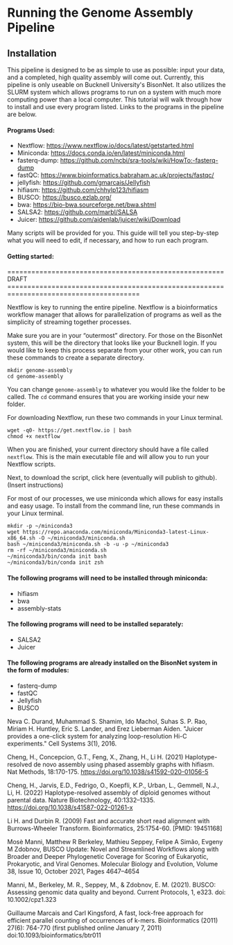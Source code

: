 # Running the Genome Assembly Pipeline
## Installation
This pipeline is designed to be as simple to use as possible: input your data, and a completed, high quality assembly will come out. Currently, this pipeline is only useable on Bucknell University's BisonNet. It also utilizes the SLURM system which allows programs to run on a system with much more computing power than a local computer. This tutorial will walk through how to install and use every program listed. Links to the programs in the pipeline are below. 

#### Programs Used:
* Nextflow: https://www.nextflow.io/docs/latest/getstarted.html 
* Miniconda: https://docs.conda.io/en/latest/miniconda.html 
* fasterq-dump: https://github.com/ncbi/sra-tools/wiki/HowTo:-fasterq-dump 
* fastQC: https://www.bioinformatics.babraham.ac.uk/projects/fastqc/ 
* jellyfish: https://github.com/gmarcais/Jellyfish 
* hifiasm: https://github.com/chhylp123/hifiasm 
* BUSCO: https://busco.ezlab.org/ 
* bwa: https://bio-bwa.sourceforge.net/bwa.shtml 
* SALSA2: https://github.com/marbl/SALSA 
* Juicer: https://github.com/aidenlab/juicer/wiki/Download 

Many scripts will be provided for you. This guide will tell you step-by-step what you will need to edit, if necessary, and how to run each program. 

#### Getting started: 



====================================================== DRAFT =======================================================================================

Nextflow is key to running the entire pipeline. Nextflow is a bioinformatics workflow manager that allows for parallelization of programs as well as the simplicity of streaming together processes. 

Make sure you are in your “outermost” directory. For those on the BisonNet system, this will be the directory that looks like your Bucknell login. If you would like to keep this process separate from your other work, you can run these commands to create a separate directory. 
```
mkdir genome-assembly
cd genome-assembly
```
You can change `genome-assembly` to whatever you would like the folder to be called. The `cd` command ensures that you are working inside your new folder. 

For downloading Nextflow, run these two commands in your Linux terminal. 
```
wget -q0- https://get.nextflow.io | bash
chmod +x nextflow
```
When you are finished, your current directory should have a file called `nextflow`. This is the main executable file and will allow you to run your Nextflow scripts. 

Next, to download the script, click here (eventually will publish to github).
(Insert instructions)

For most of our processes, we use miniconda which allows for easy installs and easy usage. To install from the command line, run these commands in your Linux terminal. 
```
mkdir -p ~/miniconda3
wget https://repo.anaconda.com/miniconda/Miniconda3-latest-Linux-x86_64.sh -O ~/miniconda3/miniconda.sh
bash ~/miniconda3/miniconda.sh -b -u -p ~/miniconda3
rm -rf ~/miniconda3/miniconda.sh
~/miniconda3/bin/conda init bash
~/miniconda3/bin/conda init zsh
```
#### The following programs will need to be installed through miniconda:
* hifiasm
* bwa
* assembly-stats

#### The following programs will need to be installed separately: 
* SALSA2
* Juicer

#### The following programs are already installed on the BisonNet system in the form of modules:
* fasterq-dump
* fastQC
* Jellyfish
* BUSCO

Neva C. Durand, Muhammad S. Shamim, Ido Machol, Suhas S. P. Rao, Miriam H. Huntley, Eric S. Lander, and Erez Lieberman Aiden. "Juicer provides a one-click system for analyzing loop-resolution Hi-C experiments." Cell Systems 3(1), 2016.

Cheng, H., Concepcion, G.T., Feng, X., Zhang, H., Li H. (2021) Haplotype-resolved de novo assembly using phased assembly graphs with hifiasm. Nat Methods, 18:170-175. https://doi.org/10.1038/s41592-020-01056-5

Cheng, H., Jarvis, E.D., Fedrigo, O., Koepfli, K.P., Urban, L., Gemmell, N.J., Li, H. (2022) Haplotype-resolved assembly of diploid genomes without parental data. Nature Biotechnology, 40:1332–1335. https://doi.org/10.1038/s41587-022-01261-x

Li H. and Durbin R. (2009) Fast and accurate short read alignment with Burrows-Wheeler Transform. Bioinformatics, 25:1754-60. [PMID: 19451168]

Mosè Manni, Matthew R Berkeley, Mathieu Seppey, Felipe A Simão, Evgeny M Zdobnov, BUSCO Update: Novel and Streamlined Workflows along with Broader and Deeper Phylogenetic Coverage for Scoring of Eukaryotic, Prokaryotic, and Viral Genomes. Molecular Biology and Evolution, Volume 38, Issue 10, October 2021, Pages 4647–4654

Manni, M., Berkeley, M. R., Seppey, M., & Zdobnov, E. M. (2021). BUSCO: Assessing genomic data quality and beyond. Current Protocols, 1, e323. doi: 10.1002/cpz1.323

Guillaume Marcais and Carl Kingsford, A fast, lock-free approach for efficient parallel counting of occurrences of k-mers. Bioinformatics (2011) 27(6): 764-770 (first published online January 7, 2011) doi:10.1093/bioinformatics/btr011
